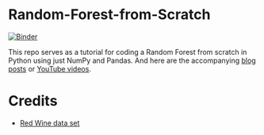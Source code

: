 # Random-Forest-from-Scratch
[![Binder](https://mybinder.org/badge_logo.svg)](https://mybinder.org/v2/gh/SebastianMantey/Random-Forest-from-Scratch/master)

This repo serves as a tutorial for coding a Random Forest from scratch in Python using just NumPy and Pandas. And here are the accompanying [blog posts](https://www.sebastian-mantey.com/code-blog/coding-a-random-forest-from-scratch-python-p1-introduction) or [YouTube videos](https://www.youtube.com/watch?v=WvmPnGmCaIM&list=PLPOTBrypY74y0DviMOagKRUhDdk0JyM_r).

# Credits
- [Red Wine data set](https://www.kaggle.com/uciml/red-wine-quality-cortez-et-al-2009)
